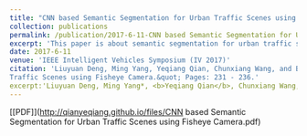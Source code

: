 ```yaml
---
title: "CNN based Semantic Segmentation for Urban Traffic Scenes using Fisheye Camera"
collection: publications
permalink: /publication/2017-6-11-CNN based Semantic Segmentation for Urban Traffic Scenes using Fisheye Camera
excerpt: 'This paper is about semantic segmentation for urban traffic scenes.'
date: 2017-6-11
venue: 'IEEE Intelligent Vehicles Symposium (IV 2017)'
citation: 'Liuyuan Deng, Ming Yang, Yeqiang Qian, Chunxiang Wang, and Bing Wang (2017). &quot;CNN based Semantic Segmentation for Urban 
Traffic Scenes using Fisheye Camera.&quot; Pages: 231 - 236.'
excerpt:'Liuyuan Deng, Ming Yang*, <b>Yeqiang Qian</b>, Chunxiang Wang, and Bing Wang. <i>IEEE Intelligent Vehicles Symposium</i>. <b>IV 2017</b>.'
---
```


[[PDF]](http://qianyeqiang.github.io/files/CNN based Semantic Segmentation for Urban Traffic Scenes using Fisheye Camera.pdf)

